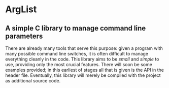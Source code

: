 ArgList
=======
## A simple C library to manage command line parameters ##

There are already many tools that serve this purpose: given a program with many possible command line switches, it is often difficult to manage everything cleanly in the code. This library aims to be _small_ and _simple_ to use, providing only the most crucial features. There will soon be some examples provided; in this earliest of stages all that is given is the API in the header file. Eventually, this library will merely be compiled with the project as additional source code.
